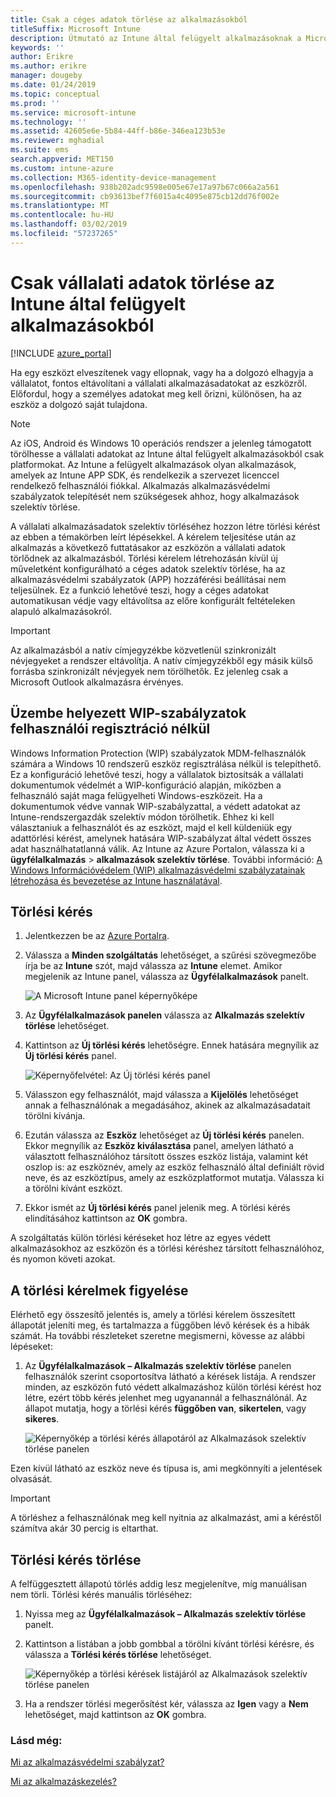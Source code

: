 ```yaml
---
title: Csak a céges adatok törlése az alkalmazásokból
titleSuffix: Microsoft Intune
description: Útmutató az Intune által felügyelt alkalmazásoknak a Microsoft Intune csak vállalati adatok szelektív törlése.
keywords: ''
author: Erikre
ms.author: erikre
manager: dougeby
ms.date: 01/24/2019
ms.topic: conceptual
ms.prod: ''
ms.service: microsoft-intune
ms.technology: ''
ms.assetid: 42605e6e-5b84-44ff-b86e-346ea123b53e
ms.reviewer: mghadial
ms.suite: ems
search.appverid: MET150
ms.custom: intune-azure
ms.collection: M365-identity-device-management
ms.openlocfilehash: 938b202adc9598e005e67e17a97b67c066a2a561
ms.sourcegitcommit: cb93613bef7f6015a4c4095e875cb12dd76f002e
ms.translationtype: MT
ms.contentlocale: hu-HU
ms.lasthandoff: 03/02/2019
ms.locfileid: "57237265"
---
```

# <a name="how-to-wipe-only-corporate-data-from-intune-managed-apps"></a>Csak vállalati adatok törlése az Intune által felügyelt alkalmazásokból

[!INCLUDE [azure_portal](./includes/azure_portal.md)]

Ha egy eszközt elveszítenek vagy ellopnak, vagy ha a dolgozó elhagyja a vállalatot, fontos eltávolítani a vállalati alkalmazásadatokat az eszközről. Előfordul, hogy a személyes adatokat meg kell őrizni, különösen, ha az eszköz a dolgozó saját tulajdona.

>[!NOTE]
> Az iOS, Android és Windows 10 operációs rendszer a jelenleg támogatott törölhesse a vállalati adatokat az Intune által felügyelt alkalmazásokból csak platformokat. Az Intune a felügyelt alkalmazások olyan alkalmazások, amelyek az Intune APP SDK, és rendelkezik a szervezet licenccel rendelkező felhasználói fiókkal. Alkalmazás alkalmazásvédelmi szabályzatok telepítését nem szükségesek ahhoz, hogy alkalmazások szelektív törlése.

A vállalati alkalmazásadatok szelektív törléséhez hozzon létre törlési kérést az ebben a témakörben leírt lépésekkel. A kérelem teljesítése után az alkalmazás a következő futtatásakor az eszközön a vállalati adatok törlődnek az alkalmazásból. Törlési kérelem létrehozásán kívül új műveletként konfigurálható a céges adatok szelektív törlése, ha az alkalmazásvédelmi szabályzatok (APP) hozzáférési beállításai nem teljesülnek. Ez a funkció lehetővé teszi, hogy a céges adatokat automatikusan védje vagy eltávolítsa az előre konfigurált feltételeken alapuló alkalmazásokról.

>[!IMPORTANT]
> Az alkalmazásból a natív címjegyzékbe közvetlenül szinkronizált névjegyeket a rendszer eltávolítja. A natív címjegyzékből egy másik külső forrásba szinkronizált névjegyek nem törölhetők. Ez jelenleg csak a Microsoft Outlook alkalmazásra érvényes.

## <a name="deployed-wip-policies-without-user-enrollment"></a>Üzembe helyezett WIP-szabályzatok felhasználói regisztráció nélkül
Windows Information Protection (WIP) szabályzatok MDM-felhasználók számára a Windows 10 rendszerű eszköz regisztrálása nélkül is telepíthető. Ez a konfiguráció lehetővé teszi, hogy a vállalatok biztosítsák a vállalati dokumentumok védelmét a WIP-konfiguráció alapján, miközben a felhasználó saját maga felügyelheti Windows-eszközeit. Ha a dokumentumok védve vannak WIP-szabályzattal, a védett adatokat az Intune-rendszergazdák szelektív módon törölhetik. Ehhez ki kell választaniuk a felhasználót és az eszközt, majd el kell küldeniük egy adattörlési kérést, amelynek hatására WIP-szabályzat által védett összes adat használhatatlanná válik. Az Intune az Azure Portalon, válassza ki a **ügyfélalkalmazás** > **alkalmazások szelektív törlése**. További információ: [A Windows Információvédelem (WIP) alkalmazásvédelmi szabályzatainak létrehozása és bevezetése az Intune használatával](windows-information-protection-policy-create.md).

## <a name="create-a-wipe-request"></a>Törlési kérés

1.  Jelentkezzen be az [Azure Portalra](https://portal.azure.com).

2.  Válassza a **Minden szolgáltatás** lehetőséget, a szűrési szövegmezőbe írja be az **Intune** szót, majd válassza az **Intune** elemet. Amikor megjelenik az Intune panel, válassza az **Ügyfélalkalmazások** panelt.

    ![A Microsoft Intune panel képernyőképe](./media/apps-selective-wipe01.png)

3.  Az **Ügyfélalkalmazások panelen** válassza az **Alkalmazás szelektív törlése** lehetőséget.

4.  Kattintson az **Új törlési kérés** lehetőségre. Ennek hatására megnyílik az **Új törlési kérés** panel.

    ![Képernyőfelvétel: Az Új törlési kérés panel](./media/AzurePortal_MAM_NewWipeRequest.png)

5.  Válasszon egy felhasználót, majd válassza a **Kijelölés** lehetőséget annak a felhasználónak a megadásához, akinek az alkalmazásadatait törölni kívánja.

6.  Ezután válassza az **Eszköz** lehetőséget az **Új törlési kérés** panelen. Ekkor megnyílik az **Eszköz kiválasztása** panel, amelyen látható a választott felhasználóhoz társított összes eszköz listája, valamint két oszlop is: az eszköznév, amely az eszköz felhasználó által definiált rövid neve, és az eszköztípus, amely az eszközplatformot mutatja. Válassza ki a törölni kívánt eszközt.

7.  Ekkor ismét az **Új törlési kérés** panel jelenik meg. A törlési kérés elindításához kattintson az **OK** gombra.

A szolgáltatás külön törlési kéréseket hoz létre az egyes védett alkalmazásokhoz az eszközön és a törlési kéréshez társított felhasználóhoz, és nyomon követi azokat.

## <a name="monitor-your-wipe-requests"></a>A törlési kérelmek figyelése

Elérhető egy összesítő jelentés is, amely a törlési kérelem összesített állapotát jeleníti meg, és tartalmazza a függőben lévő kérések és a hibák számát. Ha további részleteket szeretne megismerni, kövesse az alábbi lépéseket:

1.  Az **Ügyfélalkalmazások – Alkalmazás szelektív törlése** panelen felhasználók szerint csoportosítva látható a kérések listája. A rendszer minden, az eszközön futó védett alkalmazáshoz külön törlési kérést hoz létre, ezért több kérés jelenhet meg ugyanannál a felhasználónál. Az állapot mutatja, hogy a törlési kérés **függőben van**, **sikertelen**, vagy **sikeres**.

    ![Képernyőkép a törlési kérés állapotáról az Alkalmazások szelektív törlése panelen](./media/wipe-request-status-1.png)

Ezen kívül látható az eszköz neve és típusa is, ami megkönnyíti a jelentések olvasását.

>[!IMPORTANT]
> A törléshez a felhasználónak meg kell nyitnia az alkalmazást, ami a kéréstől számítva akár 30 percig is eltarthat.

## <a name="delete-a-wipe-request"></a>Törlési kérés törlése

A felfüggesztett állapotú törlés addig lesz megjelenítve, míg manuálisan nem törli. Törlési kérés manuális törléséhez:

1.  Nyissa meg az **Ügyfélalkalmazások – Alkalmazás szelektív törlése** panelt.

2.  Kattintson a listában a jobb gombbal a törölni kívánt törlési kérésre, és válassza a **Törlési kérés törlése** lehetőséget.

    ![Képernyőkép a törlési kérések listájáról az Alkalmazások szelektív törlése panelen](./media/delete-wipe-request.png)

3.  Ha a rendszer törlési megerősítést kér, válassza az **Igen** vagy a **Nem** lehetőséget, majd kattintson az **OK** gombra.

### <a name="see-also"></a>Lásd még:
[Mi az alkalmazásvédelmi szabályzat?](app-protection-policy.md)

[Mi az alkalmazáskezelés?](app-management.md)
